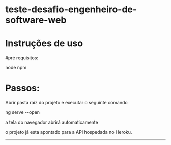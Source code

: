 # teste-desafio-engenheiro-de-software-web

# Instruções de uso

#pré requisitos:

node
npm


# Passos:

Abrir pasta raiz do projeto e executar o seguinte comando

ng serve --open

a tela do navegador abrirá automaticamente

o projeto já esta apontado para a API hospedada no Heroku.

--------------------------------------------------------------
